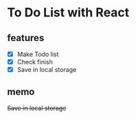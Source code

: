 # To Do List with React

## features

- [x] Make Todo list
- [x] Check finish
- [x] Save in local storage

## memo

~~Save in local storage~~

